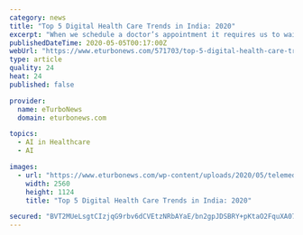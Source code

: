 ```yaml
---
category: news
title: "Top 5 Digital Health Care Trends in India: 2020"
excerpt: "When we schedule a doctor’s appointment it requires us to wait for a couple of hours for a medical check-up but not so with digital healthcare."
publishedDateTime: 2020-05-05T00:17:00Z
webUrl: "https://www.eturbonews.com/571703/top-5-digital-health-care-trends-in-india-2020/"
type: article
quality: 24
heat: 24
published: false

provider:
  name: eTurboNews
  domain: eturbonews.com

topics:
  - AI in Healthcare
  - AI

images:
  - url: "https://www.eturbonews.com/wp-content/uploads/2020/05/telemed-scaled.jpg"
    width: 2560
    height: 1124
    title: "Top 5 Digital Health Care Trends in India: 2020"

secured: "BVT2MUeLsgtCIzjqG9rbv6dCVEtzNRbAYaE/bn2gpJDSBRY+pKtaO2FquXA07S7DQ8oPFJ+gJytu+JxIzaPBFMluTg90gGHgyJhz9XaMGAhQilr27mEOH6ppNptgfEYrmDkPYdYwFpT44PB9TP5cSZ+yF1+qu5Dwv9JuV3NI+75RYmizoZXHAlAATHc1E/zNPneq2bsAtNs1pXX9llKg5CZRV9XkwoCnLkP5iBSLW6W2Vx7bi54bxBY9A5p5DgxJM5teUdQN88JCuEb555bwyfQnM3MbKwgu/JgDE1+8SeuNy4I7A6yLNCeCG7PIbABb;hh+ldyVwLlSiIbmS3yKkDw=="
---
```


